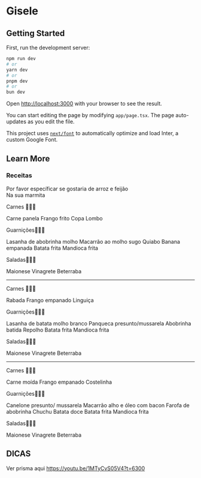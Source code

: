 # Gisele

## Getting Started

First, run the development server:

```bash
npm run dev
# or
yarn dev
# or
pnpm dev
# or
bun dev
```

Open [http://localhost:3000](http://localhost:3000) with your browser to see the result.

You can start editing the page by modifying `app/page.tsx`. The page auto-updates as you edit the file.

This project uses [`next/font`](https://nextjs.org/docs/basic-features/font-optimization) to automatically optimize and load Inter, a custom Google Font.

## Learn More

### Receitas

Por favor específicar se gostaria de arroz e feijão  
Na sua marmita 

Carnes  🍗🥩🍖

Carne panela
Frango frito
Copa Lombo 


Guarnições🥦🌽🍟

Lasanha de abobrinha molho
Macarrão ao molho sugo 
Quiabo
Banana empanada 
Batata frita 
Mandioca frita 

Saladas🍎🥬🍆  

Maionese 
Vinagrete
Beterraba

---------------------------
Carnes  🍗🥩🍖

Rabada
Frango empanado 
Linguiça 


Guarnições🥦🌽🍟

Lasanha de batata molho branco
Panqueca presunto/mussarela
Abobrinha batida
Repolho 
Batata frita 
Mandioca frita 

Saladas🍎🥬🍆  

Maionese 
Vinagrete
Beterraba

-----------------------------
Carnes  🍗🥩🍖

Carne moída
Frango empanado 
Costelinha 


Guarnições🥦🌽🍟

Canelone presunto/ mussarela 
Macarrão alho e óleo com bacon
Farofa de abobrinha 
Chuchu
Batata doce
Batata frita 
Mandioca frita 

Saladas🍎🥬🍆  

Maionese 
Vinagrete
Beterraba


## DICAS
Ver prisma aqui https://youtu.be/1MTyCvS05V4?t=6300


